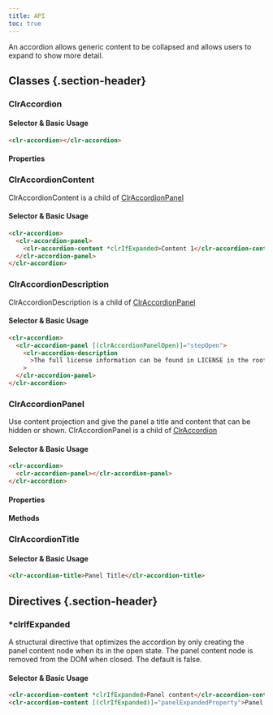 ```yaml
---
title: API
toc: true
---
```


An accordion allows generic content to be collapsed and allows users to expand to show more detail.

## Classes {.section-header}

### ClrAccordion

#### Selector & Basic Usage

```html
<clr-accordion></clr-accordion>
```

#### Properties
<DocApiTable object="ClrAccordion" item="bindings" />

### ClrAccordionContent
ClrAccordionContent is a child of [ClrAccordionPanel](./api.md#clraccordionpanel)

#### Selector & Basic Usage

```html
<clr-accordion>
  <clr-accordion-panel>
    <clr-accordion-content *clrIfExpanded>Content 1</clr-accordion-content>
  </clr-accordion-panel>
</clr-accordion>
```

### ClrAccordionDescription
ClrAccordionDescription is a child of [ClrAccordionPanel](./api.md#clraccordionpanel)
#### Selector & Basic Usage

```html
<clr-accordion>
  <clr-accordion-panel [(clrAccordionPanelOpen)]="stepOpen">
    <clr-accordion-description
      >The full license information can be found in LICENSE in the root directory.</clr-accordion-description
    >
  </clr-accordion-panel>
</clr-accordion>
```

### ClrAccordionPanel

Use content projection and give the panel a title and content that can be hidden or shown.
ClrAccordionPanel is a child of [ClrAccordion](./api.md#clraccordion)

#### Selector & Basic Usage

```html
<clr-accordion>
  <clr-accordion-panel></clr-accordion-panel>
</clr-accordion>
```


#### Properties

<DocApiTable object="ClrAccordionPanel" item="bindings" />

#### Methods
<DocApiTable object="ClrAccordionPanel" item="methods" />

### ClrAccordionTitle

#### Selector & Basic Usage

```html
<clr-accordion-title>Panel Title</clr-accordion-title>
```

## Directives {.section-header}

### \*clrIfExpanded

A structural directive that optimizes the accordion by only creating the panel content node when its in the open
state. The panel content node is removed from the DOM when closed. The default is false.

#### Selector & Basic Usage

```html
<clr-accordion-content *clrIfExpanded>Panel content</clr-accordion-content>
<clr-accordion-content [(clrIfExpanded)]="panelExpandedProperty">Panel content</clr-accordion-content>
```
